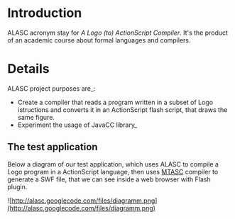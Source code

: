 # Introduction #

ALASC acronym stay for _A Logo (to) ActionScript Compiler_. It's the product of an academic course about formal languages and compilers.

# Details #

ALASC project purposes are_:
  * Create a compiler that reads a program written in a subset of Logo istructions and converts it in an ActionScript flash script, that draws the same figure.
  * Experiment the usage of JavaCC library_

## The test application ##
Below a diagram of our test application, which uses ALASC to compile a Logo program in a ActionScript language, then uses [MTASC](http://code.google.com/p/alasc/wiki/UsareMTASC) compiler to generate a SWF file, that we can see inside a web browser with Flash plugin.

![http://alasc.googlecode.com/files/diagramm.png](http://alasc.googlecode.com/files/diagramm.png)